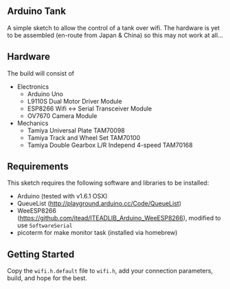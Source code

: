 ## Arduino Tank

A simple sketch to allow the control of a tank over wifi. The hardware is yet to be assembled (en-route from Japan & China) so this may not work at all...

## Hardware

The build will consist of

* Electronics
  * Arduino Uno
  * L9110S Dual Motor Driver Module
  * ESP8266 Wifi <-> Serial Transceiver Module
  * OV7670 Camera Module
* Mechanics
  * Tamiya Universal Plate TAM70098
  * Tamiya Track and Wheel Set TAM70100
  * Tamiya Double Gearbox L/R Independ 4-speed TAM70168

## Requirements

This sketch requires the following software and libraries to be installed:

* Arduino (tested with v1.6.1 OSX)
* QueueList (http://playground.arduino.cc/Code/QueueList)
* WeeESP8266 (https://github.com/itead/ITEADLIB_Arduino_WeeESP8266), modified to use `SoftwareSerial`
* picoterm for make monitor task (installed via homebrew)

## Getting Started

Copy the `wifi.h.default` file to `wifi.h`, add your connection parameters, build, and hope for the best.
